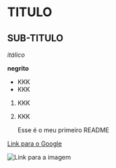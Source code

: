 # TITULO

## SUB-TITULO

*itálico*

**negrito** 

- KKK
- KKK

1) KKK
2) KKK

    Esse é o meu primeiro README

[Link para o Google](www.google.com.br)

![Link para a imagem](https://cdn.domestika.org/c_fit,dpr_auto,f_auto,q_80,t_base_params,w_820/v1631729987/content-items/009/123/685/IMG_7718cw-original.JPG?1631729987)